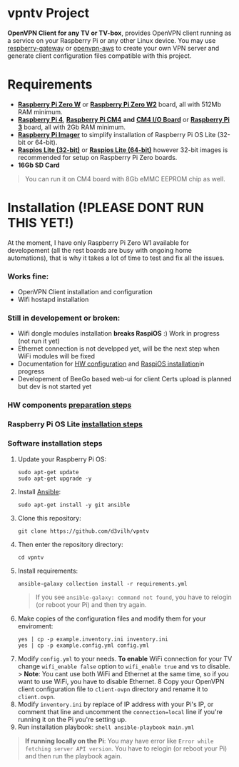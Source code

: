 # vpntv Project
**OpenVPN Client for any TV or TV-box**, provides OpenVPN client running as a service on your Raspberry Pi or any other Linux device. You may use [respberry-gateway](https://github.com/d3vilh/raspberry-gateway) or [openvpn-aws](https://github.com/d3vilh/openvpn-aws) to create your own VPN server and generate client configuration files compatible with this project.

# Requirements
- [**Raspberry Pi Zero W**](https://www.raspberrypi.org/products/raspberry-pi-zero-w/) or [**Raspberry Pi Zero W2**](https://www.raspberrypi.org/products/raspberry-pi-zero-w-2/) board, all with 512Mb RAM minimum.
- [**Raspberry Pi 4**](https://www.raspberrypi.com/products/raspberry-pi-4-model-b/), [**Raspberry Pi CM4**](https://www.raspberrypi.com/products/compute-module-4/?variant=raspberry-pi-cm4001000) **and** [**CM4 I/O Board**](https://www.raspberrypi.com/products/compute-module-4-io-board/) or [**Raspberry Pi 3**](https://www.raspberrypi.com/products/raspberry-pi-3-model-b-plus/) board, all with 2Gb RAM minimum.
- [**Raspberry Pi Imager**](https://www.raspberrypi.com/software/) to simplify installation of Raspberry Pi OS Lite (32-bit or 64-bit).
- [**Raspios Lite (32-bit)**](https://downloads.raspberrypi.org/raspios_lite_armhf/images/) or [**Raspios Lite (64-bit)**](https://downloads.raspberrypi.org/raspios_lite_arm64/images/) however 32-bit images is recommended for setup on Raspberry Pi Zero boards.
- **16Gb SD Card**
> You can run it on CM4 board with 8Gb eMMC EEPROM chip as well.

# Installation (!PLEASE DONT RUN THIS YET!)
At the moment, I have only Raspberry Pi Zero W1 available for developement (all the rest boards are busy with ongoing home automations), that is why it takes a lot of time to test and fix all the issues. 

### Works fine:
* OpenVPN Client installation and configuration
* Wifi hostapd installation

### Still in developement or broken:
* Wifi dongle modules installation **breaks RaspiOS** :) Work in progress (not run it yet)
* Ethernet connection is not develpped yet, will be the next step when WiFi modules will be fixed
* Documentation for [HW configuration](https://github.com/d3vilh/vpntv-hardware) and [RaspiOS installation](https://github.com/d3vilh/vpntv-hardware/tree/main/imager-configuration)in progress
* Developement of BeeGo based web-ui for client Certs upload is planned but dev is not started yet

 ### HW components [preparation steps](https://github.com/d3vilh/vpntv-hardware)
 ### Raspberry Pi OS Lite [installation steps](https://github.com/d3vilh/vpntv-hardware/tree/main/imager-configuration)
 ### Software installation steps
  1. Update your Raspberry Pi OS:
     ```shell
     sudo apt-get update
     sudo apt-get upgrade -y
     ```
  2. Install [Ansible](https://docs.ansible.com/ansible/latest/installation_guide/intro_installation.html):
     ```shell 
     sudo apt-get install -y git ansible
     ```
  3. Clone this repository: 
     ```shell
     git clone https://github.com/d3vilh/vpntv
     ```
  4. Then enter the repository directory: 
     ```shell 
     cd vpntv
     ```
  5. Install requirements: 
     ```shell
     ansible-galaxy collection install -r requirements.yml
     ```
     > If you see `ansible-galaxy: command not found`, you have to relogin (or reboot your Pi) and then try again.
  6. Make copies of the configuration files and modify them for your enviroment:
     ```shell
     yes | cp -p example.inventory.ini inventory.ini 
     yes | cp -p example.config.yml config.yml
     ```
  7.  Modify `config.yml` to your needs.
     **To enable** WiFi connection for your TV change `wifi_enable false` option to `wifi_enable true` and vs to disable.
     > **Note**: You cant use both WiFi and Ethernet at the same time, so if you want to use WiFi, you have to disable Ethernet.
  8 Copy your OpenVPN client configuration file to `client-ovpn` directory and rename it to `client.ovpn`.
  1. Modify `inventory.ini` by replace of IP address with your Pi's IP, or comment that line and uncomment the `connection=local` line if you're running it on the Pi you're setting up.
  2.  Run installation playbook:
     ```shell
     ansible-playbook main.yml
     ```

> **If running locally on the Pi**: You may have error like `Error while fetching server API version`. You have to relogin (or reboot your Pi) and then run the playbook again.
